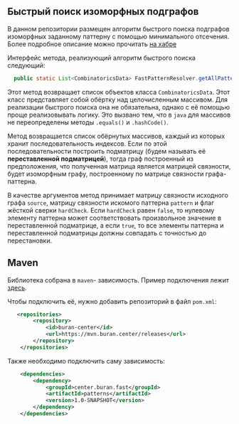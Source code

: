 ## Быстрый поиск изоморфных подграфов


В данном репозитории размещен алгоритм быстрого поиска подграфов изоморфных
заданному паттерну с помощью минимального отсечения. Более подробное описание можно прочитать 
[на хабре](https://habr.com/ru/post/723328/)

Интерфейс метода, реализующий алгоритм быстрого поиска следующий:

```java
  public static List<CombinatoricsData> FastPatternResolver.getAllPatterns(int[][] source, int[][] pattern, boolean hardCheck)
```

Этот метод возвращает список объектов класса `CombinatoricsData`. Этот класс представляет
собой обёртку над целочисленным массивом. Для реализации быстрого поиска 
она не обязательна, однако с её помощью проще реализовывать логику.
Это вызвано тем, что в `java` для массивов не переопределены методы `.equals()` и `.hashCode()`.

Метод возвращается список обёрнутых массивов, каждый из которых 
хранит последовательность индексов. Если по этой последовательности построить подматрицу (будем называть 
её **переставленной подматрицей**), тогда
граф построенный из предположения, что полученная матрица является матрицей связности, будет 
изоморфным графу, построенному по матрице связности графа-паттерна. 

В качестве аргументов метод принимает матрицу связности исходного графа `source`, матрицу связности 
искомого паттерна `pattern` и флаг жёсткой сверки `hardCheck`. 
Если `hardCheck` равен `false`, то нулевому элементу паттерна
может соответствовать произвольное значение в переставленной подматрице, а если 
`true`, то все элементы паттерна и переставленной подматрицы должны
совпадать с точностью до перестановки. 

## Maven

Библиотека собрана в `maven`- зависимость. Пример подключения лежит [здесь](https://github.com/aok-buran/JavaPatternsDemo).

Чтобы подключить её, нужно добавить репозиторий в файл `pom.xml`: 

```xml
   <repositories>
        <repository>
            <id>buran-center</id>
            <url>https://mvn.buran.center/releases</url>
        </repository>
    </repositories>
```

Также необходимо подключить саму зависимость:

```xml
    <dependencies>
        <dependency>
            <groupId>center.buran.fast</groupId>
            <artifactId>patterns</artifactId>
            <version>1.0-SNAPSHOT</version>
        </dependency>
    </dependencies>
```
